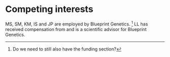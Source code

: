 # Competing interests

MS, SM, KM, IS and JP are employed by Blueprint Genetics. [^fund] LL has received compensation from and is a scientific advisor for Blueprint Genetics.

[^fund]: Do we need to still also have the funding section?
